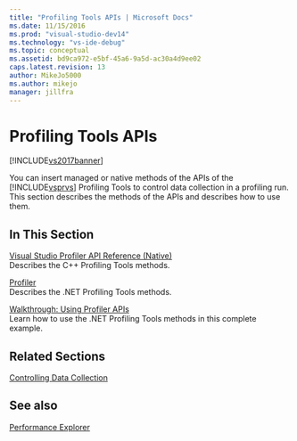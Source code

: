 ```yaml
---
title: "Profiling Tools APIs | Microsoft Docs"
ms.date: 11/15/2016
ms.prod: "visual-studio-dev14"
ms.technology: "vs-ide-debug"
ms.topic: conceptual
ms.assetid: bd9ca972-e5bf-45a6-9a5d-ac30a4d9ee02
caps.latest.revision: 13
author: MikeJo5000
ms.author: mikejo
manager: jillfra
---
```

# Profiling Tools APIs
[!INCLUDE[vs2017banner](../includes/vs2017banner.md)]

You can insert managed or native methods of the APIs of the [!INCLUDE[vsprvs](../includes/vsprvs-md.md)] Profiling Tools to control data collection in a profiling run. This section describes the methods of the APIs and describes how to use them.

## In This Section
 [Visual Studio Profiler API Reference (Native)](../profiling/visual-studio-profiler-api-reference-native.md)\
 Describes the C++ Profiling Tools methods.

 [Profiler](/previous-versions/ms242704(v=vs.140))\
 Describes the .NET Profiling Tools methods.

 [Walkthrough: Using Profiler APIs](../profiling/walkthrough-using-profiler-apis.md)\
 Learn how to use the .NET Profiling Tools methods in this complete example.

## Related Sections
 [Controlling Data Collection](../profiling/controlling-data-collection.md)

## See also
 [Performance Explorer](../profiling/performance-explorer.md)
